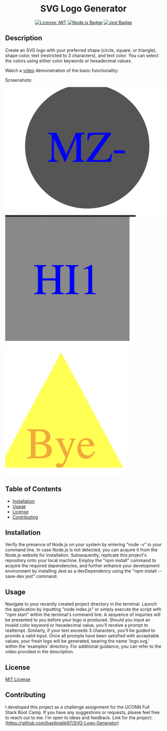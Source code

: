 <div align="center">
  
  # SVG Logo Generator

  [![License: MIT](https://img.shields.io/badge/License-MIT-yellow.svg)](https://opensource.org/licenses/MIT)
  [![Node.js Badge](https://img.shields.io/badge/Node.js-393?logo=nodedotjs&logoColor=fff&style=flat)](https://nodejs.org/en) 
  [![Jest Badge](https://img.shields.io/badge/Jest-C21325?logo=jest&logoColor=fff&style=flat)](https://jestjs.io/)
  
</div>

## Description

Create an SVG logo with your preferred shape (circle, square, or triangle), shape color, text (restricted to 3 characters), and text color. You can select the colors using either color keywords or hexadecimal values.

Watch a [video](https://drive.google.com/file/d/1pQpRNS-wJl5NYGYyE0JOhp1kBzS3Yaih/view?usp=sharing) demonstration of the basic functionality:

Screenshots:


![Circle-Logo Screenshot](Circle.png)
![Square-Logo Screenshot](Square.png)
![Triangle-Logo Screenshot](Triangle.png)


## Table of Contents

* [Installation](#installation)
* [Usage](#usage)
* [License](#license)
* [Contributing](#contributing)

## Installation

Verify the presence of Node.js on your system by entering "node -v" in your command line. In case Node.js is not detected, you can acquire it from the Node.js website for installation. Subsequently, replicate this project's repository onto your local machine. Employ the "npm install" command to acquire the required dependencies, and further enhance your development environment by installing Jest as a devDependency using the "npm install --save-dev jest" command.

## Usage

Navigate to your recently created project directory in the terminal. Launch the application by inputting "node index.js" or simply execute the script with "npm start" within the terminal's command line. A sequence of inquiries will be presented to you before your logo is produced. Should you input an invalid color keyword or hexadecimal value, you'll receive a prompt to reattempt. Similarly, if your text exceeds 3 characters, you'll be guided to provide a valid input. Once all prompts have been satisfied with acceptable values, your fresh logo will be generated, bearing the name 'logo.svg,' within the 'examples' directory. For additional guidance, you can refer to the video provided in the description.


## License

[MIT License](https://opensource.org/licenses/MIT)

## Contributing

I developed this project as a challenge assignment for the UCONN Full Stack Boot Camp. If you have any suggestions or requests, please feel free to reach out to me. I'm open to ideas and feedback.
Link for the project:(https://github.com/basitmalik97/SVG-Logo-Generator)

